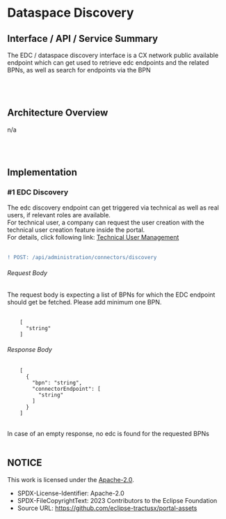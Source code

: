 # Dataspace Discovery

## Interface / API / Service Summary

The EDC / dataspace discovery interface is a CX network public available endpoint which can get used to retrieve edc endpoints and the related BPNs, as well as search for endpoints via the BPN

<br>
<br>

## Architecture Overview

n/a

<br>
<br>

## Implementation

### #1 EDC Discovery

The edc discovery endpoint can get triggered via technical as well as real users, if relevant roles are available.  
For technical user, a company can request the user creation with the technical user creation feature inside the portal.  
For details, click following link: [Technical User Management](/docs/user/03.%20User%20Management/03.%20Technical%20User/02.%20Create%20Technical%20User.md#create-a-new-technical-user)  
<br>

```diff
! POST: /api/administration/connectors/discovery
```

###### Request Body

The request body is expecting a list of BPNs for which the EDC endpoint should get be fetched. Please add minimum one BPN.  
<br>

        [
          "string"
        ]

###### Response Body

        [
          {
            "bpn": "string",
            "connectorEndpoint": [
              "string"
            ]
          }
        ]

<br>
In case of an empty response, no edc is found for the requested BPNs

<br>
<br>

## NOTICE

This work is licensed under the [Apache-2.0](https://www.apache.org/licenses/LICENSE-2.0).

- SPDX-License-Identifier: Apache-2.0
- SPDX-FileCopyrightText: 2023 Contributors to the Eclipse Foundation
- Source URL: https://github.com/eclipse-tractusx/portal-assets
